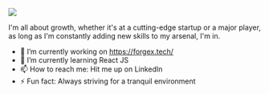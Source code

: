 ![](https://i.pinimg.com/564x/0d/b6/25/0db625bcf10e238e069424aa21fe57a0.jpg)

I'm all about growth, whether it's at a cutting-edge startup or a major player, as long as I'm constantly adding new skills to my arsenal, I'm in.

- 🔭 I’m currently working on https://forgex.tech/ 
- 🌱 I’m currently learning React JS 
- 📫 How to reach me: Hit me up on LinkedIn 
- ⚡ Fun fact: Always striving for a tranquil environment 
